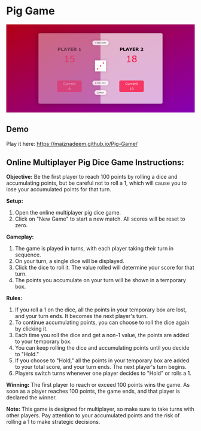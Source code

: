 # Pig Game 

[![Pig Game](https://raw.githubusercontent.com/MaizNadeem/Pig-Game/main/Cover.png)](https://maiznadeem.github.io/Pig-Game/)

## Demo

Play it here:   https://maiznadeem.github.io/Pig-Game/

## Online Multiplayer Pig Dice Game Instructions:

**Objective:**
Be the first player to reach 100 points by rolling a dice and accumulating points, but be careful not to roll a 1, which will cause you to lose your accumulated points for that turn.

**Setup:**
1. Open the online multiplayer pig dice game.
2. Click on "New Game" to start a new match. All scores will be reset to zero.

**Gameplay:**
1. The game is played in turns, with each player taking their turn in sequence.
2. On your turn, a single dice will be displayed.
3. Click the dice to roll it. The value rolled will determine your score for that turn.
4. The points you accumulate on your turn will be shown in a temporary box.

**Rules:**
1. If you roll a 1 on the dice, all the points in your temporary box are lost, and your turn ends. It becomes the next player's turn.
2. To continue accumulating points, you can choose to roll the dice again by clicking it.
3. Each time you roll the dice and get a non-1 value, the points are added to your temporary box.
4. You can keep rolling the dice and accumulating points until you decide to "Hold."
5. If you choose to "Hold," all the points in your temporary box are added to your total score, and your turn ends. The next player's turn begins.
6. Players switch turns whenever one player decides to "Hold" or rolls a 1.

**Winning:**
The first player to reach or exceed 100 points wins the game. As soon as a player reaches 100 points, the game ends, and that player is declared the winner.

**Note:**
This game is designed for multiplayer, so make sure to take turns with other players. Pay attention to your accumulated points and the risk of rolling a 1 to make strategic decisions.

